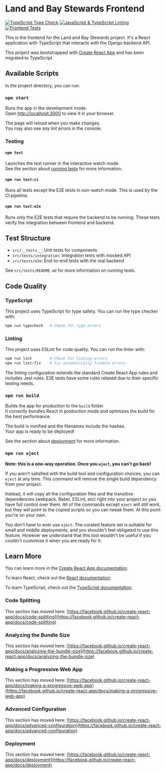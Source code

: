 # Land and Bay Stewards Frontend

[![TypeScript Type Check](https://github.com/land-and-bay-stewards/land-and-bay-stewards/actions/workflows/ts-typecheck.yml/badge.svg)](https://github.com/land-and-bay-stewards/land-and-bay-stewards/actions/workflows/ts-typecheck.yml)
[![JavaScript & TypeScript Linting](https://github.com/land-and-bay-stewards/land-and-bay-stewards/actions/workflows/js-lint.yml/badge.svg)](https://github.com/land-and-bay-stewards/land-and-bay-stewards/actions/workflows/js-lint.yml)
[![Frontend Tests](https://github.com/land-and-bay-stewards/land-and-bay-stewards/actions/workflows/frontend-tests.yml/badge.svg)](https://github.com/land-and-bay-stewards/land-and-bay-stewards/actions/workflows/frontend-tests.yml)

This is the frontend for the Land and Bay Stewards project. It's a React application with TypeScript that interacts with the Django backend API.

This project was bootstrapped with [Create React App](https://github.com/facebook/create-react-app) and has been migrated to TypeScript.

## Available Scripts

In the project directory, you can run:

### `npm start`

Runs the app in the development mode.\
Open [http://localhost:3000](http://localhost:3000) to view it in your browser.

The page will reload when you make changes.\
You may also see any lint errors in the console.

### Testing

#### `npm test`

Launches the test runner in the interactive watch mode.\
See the section about [running tests](https://facebook.github.io/create-react-app/docs/running-tests) for more information.

#### `npm run test:ci`

Runs all tests except the E2E tests in non-watch mode. This is used by the CI pipeline.

#### `npm run test:e2e`

Runs only the E2E tests that require the backend to be running. These tests verify the integration between frontend and backend.

## Test Structure

- `src/__tests__`: Unit tests for components
- `src/tests/integration`: Integration tests with mocked API
- `src/tests/e2e`: End-to-end tests with the real backend

See `src/tests/README.md` for more information on running tests.

## Code Quality

### TypeScript

This project uses TypeScript for type safety. You can run the type checker with:

```bash
npm run typecheck   # Check for type errors
```

### Linting

This project uses ESLint for code quality. You can run the linter with:

```bash
npm run lint        # Check for linting errors
npm run lint:fix    # Fix automatically fixable errors
```

The linting configuration extends the standard Create React App rules and includes Jest rules. E2E tests have some rules relaxed due to their specific testing needs.

### `npm run build`

Builds the app for production to the `build` folder.\
It correctly bundles React in production mode and optimizes the build for the best performance.

The build is minified and the filenames include the hashes.\
Your app is ready to be deployed!

See the section about [deployment](https://facebook.github.io/create-react-app/docs/deployment) for more information.

### `npm run eject`

**Note: this is a one-way operation. Once you `eject`, you can't go back!**

If you aren't satisfied with the build tool and configuration choices, you can `eject` at any time. This command will remove the single build dependency from your project.

Instead, it will copy all the configuration files and the transitive dependencies (webpack, Babel, ESLint, etc) right into your project so you have full control over them. All of the commands except `eject` will still work, but they will point to the copied scripts so you can tweak them. At this point you're on your own.

You don't have to ever use `eject`. The curated feature set is suitable for small and middle deployments, and you shouldn't feel obligated to use this feature. However we understand that this tool wouldn't be useful if you couldn't customize it when you are ready for it.

## Learn More

You can learn more in the [Create React App documentation](https://facebook.github.io/create-react-app/docs/getting-started).

To learn React, check out the [React documentation](https://reactjs.org/).

To learn TypeScript, check out the [TypeScript documentation](https://www.typescriptlang.org/docs/).

### Code Splitting

This section has moved here: [https://facebook.github.io/create-react-app/docs/code-splitting](https://facebook.github.io/create-react-app/docs/code-splitting)

### Analyzing the Bundle Size

This section has moved here: [https://facebook.github.io/create-react-app/docs/analyzing-the-bundle-size](https://facebook.github.io/create-react-app/docs/analyzing-the-bundle-size)

### Making a Progressive Web App

This section has moved here: [https://facebook.github.io/create-react-app/docs/making-a-progressive-web-app](https://facebook.github.io/create-react-app/docs/making-a-progressive-web-app)

### Advanced Configuration

This section has moved here: [https://facebook.github.io/create-react-app/docs/advanced-configuration](https://facebook.github.io/create-react-app/docs/advanced-configuration)

### Deployment

This section has moved here: [https://facebook.github.io/create-react-app/docs/deployment](https://facebook.github.io/create-react-app/docs/deployment)
